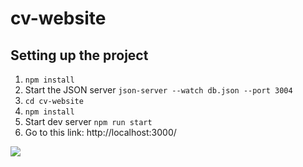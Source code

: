 # cv-website

## Setting up the project

1. `npm install`
2. Start the JSON server `json-server --watch db.json --port 3004`
3. `cd cv-website`
4. `npm install`
5. Start dev server `npm run start`
6. Go to this link: http://localhost:3000/

<img src="./preview.gif" />
